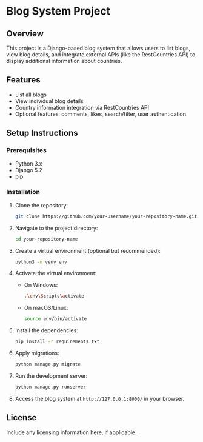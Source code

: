 # Blog System Project

## Overview
This project is a Django-based blog system that allows users to list blogs, view blog details, and integrate external APIs (like the RestCountries API) to display additional information about countries.

## Features
- List all blogs
- View individual blog details
- Country information integration via RestCountries API
- Optional features: comments, likes, search/filter, user authentication

## Setup Instructions

### Prerequisites
- Python 3.x
- Django 5.2
- pip

### Installation

1. Clone the repository:
   ```bash
   git clone https://github.com/your-username/your-repository-name.git
   ```
2. Navigate to the project directory:
   ```bash
   cd your-repository-name
   ```
3. Create a virtual environment (optional but recommended):
   ```bash
   python3 -m venv env
   ```
4. Activate the virtual environment:
   - On Windows:
     ```bash
     .\env\Scripts\activate
     ```
   - On macOS/Linux:
     ```bash
     source env/bin/activate
     ```
5. Install the dependencies:
   ```bash
   pip install -r requirements.txt
   ```

6. Apply migrations:
   ```bash
   python manage.py migrate
   ```

7. Run the development server:
   ```bash
   python manage.py runserver
   ```

8. Access the blog system at `http://127.0.0.1:8000/` in your browser.

## License
Include any licensing information here, if applicable.
